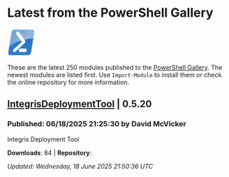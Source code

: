 # Latest from the PowerShell Gallery
![PS](images/powershell-emoji.png)

These are the latest 250 modules published to the [PowerShell Gallery](https://powershellgallery.org). The newest modules are listed first. Use `Import-Module` to install them or check the online repository for more information.

## [IntegrisDeploymentTool](https://www.powershellgallery.com/Packages/IntegrisDeploymentTool/0.5.20) | 0.5.20

### Published: 06/18/2025 21:25:30 by David McVicker

Integris Deployment Tool

__Downloads__: 84 | __Repository__: 

*Updated: Wednesday, 18 June 2025 21:50:36 UTC*
